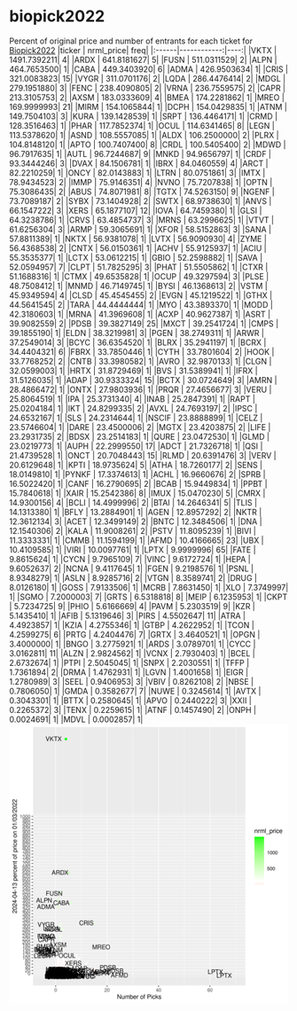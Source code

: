 # biopick2022
Percent of original price and number of entrants for each ticket for [Biopick2022](https://twitter.com/hashtag/Biopick2022)
|ticker |   nrml_price| freq|
|:------|------------:|----:|
|VKTX   | 1491.7392211|    4|
|ARDX   |  641.8181627|    5|
|FUSN   |  511.0311529|    2|
|ALPN   |  464.7653500|    1|
|CABA   |  449.3403920|    6|
|ADMA   |  426.9503634|    1|
|CRIS   |  321.0083823|   15|
|VYGR   |  311.0701176|    2|
|LQDA   |  286.4476414|    2|
|MDGL   |  279.1951880|    3|
|FENC   |  238.4090805|    2|
|VRNA   |  236.7559575|    2|
|CAPR   |  213.3105753|    2|
|AXSM   |  183.0333609|    4|
|BMEA   |  174.2281862|    1|
|MREO   |  169.9999993|   21|
|MIRM   |  154.1065844|    1|
|DCPH   |  154.0429835|    1|
|ATNM   |  149.7504103|    3|
|KURA   |  139.1428539|    1|
|SRPT   |  136.4464171|    1|
|CRMD   |  128.3516463|    1|
|PHAR   |  117.7852374|    1|
|OCUL   |  114.6341465|    8|
|LEGN   |  113.5378620|    1|
|ASND   |  108.5557085|    1|
|ALDX   |  106.2500000|    2|
|PLRX   |  104.8148120|    1|
|APTO   |  100.7407400|    8|
|CRDL   |  100.5405400|    2|
|MDWD   |   96.7917635|    1|
|AUTL   |   96.7244687|    9|
|MNKD   |   94.9656797|    1|
|CRDF   |   93.3444246|    3|
|DVAX   |   84.1506781|    1|
|IBRX   |   84.0460559|    4|
|ARCT   |   82.2210259|    1|
|ONCY   |   82.0143883|    1|
|LTRN   |   80.0751861|    3|
|IMTX   |   78.9434523|    2|
|IMMP   |   75.9146351|    4|
|NVNO   |   75.7207838|    1|
|OPTN   |   75.3086435|    2|
|ABUS   |   74.8071981|    8|
|TGTX   |   74.5263150|    9|
|NGENF  |   73.7089187|    2|
|SYBX   |   73.1404928|    2|
|SWTX   |   68.9738630|    1|
|ANVS   |   66.1547222|    3|
|XERS   |   65.1877107|   12|
|IOVA   |   64.7459380|    1|
|GLSI   |   64.3238786|    1|
|CRVS   |   63.4854737|    3|
|MRNS   |   63.2996625|    1|
|VTVT   |   61.6256304|    3|
|ARMP   |   59.3065691|    1|
|XFOR   |   58.5152863|    3|
|SANA   |   57.8811389|    1|
|NKTX   |   56.9381078|    1|
|LVTX   |   56.9090930|    4|
|ZYME   |   56.4368538|    2|
|CNTX   |   56.0150361|    1|
|ACHV   |   55.9125937|    1|
|ACIU   |   55.3535377|    1|
|LCTX   |   53.0612215|    1|
|GBIO   |   52.2598882|    1|
|SAVA   |   52.0594957|    7|
|CLPT   |   51.7825295|    3|
|PHAT   |   51.5505862|    1|
|CTXR   |   51.1688316|    1|
|CTMX   |   49.6535828|    1|
|OCUP   |   49.3297594|    3|
|PLSE   |   48.7508412|    1|
|MNMD   |   46.7149745|    1|
|BYSI   |   46.1368613|    2|
|VSTM   |   45.9349594|    4|
|CLSD   |   45.4545455|    2|
|EVGN   |   45.1219522|    1|
|GTHX   |   44.5641545|    2|
|TARA   |   44.4444444|    1|
|MYO    |   43.3893370|    1|
|MODD   |   42.3180603|    1|
|MRNA   |   41.3969608|    1|
|ACXP   |   40.9627387|    1|
|ASRT   |   39.9082559|    2|
|PDSB   |   39.3827149|   25|
|MXCT   |   39.2541724|    1|
|CMPS   |   39.1855190|    1|
|ELDN   |   38.3219981|    3|
|PGEN   |   38.2749311|    1|
|ARWR   |   37.2549014|    3|
|BCYC   |   36.6354520|    1|
|BLRX   |   35.2941197|    1|
|BCRX   |   34.4404321|    6|
|FBRX   |   33.7850446|    1|
|CYTH   |   33.7801604|    2|
|HOOK   |   33.7768252|    2|
|CNTB   |   33.3980582|    1|
|AVRO   |   32.9870133|    1|
|CLGN   |   32.0599003|    1|
|HRTX   |   31.8729469|    1|
|BVS    |   31.5389941|    1|
|IFRX   |   31.5126035|    1|
|ADAP   |   30.9333324|   15|
|BCTX   |   30.0724649|    3|
|AMRN   |   28.4866472|    1|
|ONTX   |   27.9803936|    1|
|PRQR   |   27.4656677|    3|
|VERU   |   25.8064519|    1|
|IPA    |   25.3731340|    4|
|INAB   |   25.2847391|    1|
|RAPT   |   25.0204184|    1|
|IKT    |   24.8299335|    2|
|AVXL   |   24.7693197|    2|
|IPSC   |   24.6532167|    1|
|SLS    |   24.2314644|    1|
|NSCIF  |   23.8888899|    1|
|CELZ   |   23.5746604|    1|
|DARE   |   23.4500006|    2|
|MGTX   |   23.4203875|    2|
|LIFE   |   23.2931735|    2|
|BDSX   |   23.2514183|    1|
|QURE   |   23.0472530|    1|
|GLMD   |   23.0219773|    1|
|AUPH   |   22.2999550|   17|
|ADCT   |   21.7326718|    1|
|QSI    |   21.4739528|    1|
|ONCT   |   20.7048443|   15|
|RLMD   |   20.6391476|    3|
|VERV   |   20.6129648|    1|
|KPTI   |   18.9735624|    5|
|ATHA   |   18.7260177|    2|
|SENS   |   18.0149810|    1|
|PYNKF  |   17.3374613|    1|
|ACHL   |   16.9660676|    2|
|SPRB   |   16.5022420|    1|
|CANF   |   16.2790695|    2|
|BCAB   |   15.9449834|    1|
|PPBT   |   15.7840618|    1|
|XAIR   |   15.2542386|    8|
|IMUX   |   15.0470230|    5|
|CMRX   |   14.9300156|    4|
|BCLI   |   14.4999996|    2|
|BTAI   |   14.2646341|    5|
|TLIS   |   14.1313380|    1|
|BFLY   |   13.2884901|    1|
|AGEN   |   12.8957292|    2|
|NKTR   |   12.3612134|    3|
|ACET   |   12.3499149|    2|
|BNTC   |   12.3484506|    1|
|DNA    |   12.1540306|    2|
|KALA   |   11.9008261|    2|
|PSTV   |   11.8095239|    1|
|BIVI   |   11.3333331|    1|
|CMMB   |   11.1594199|    1|
|AFMD   |   10.4166665|   23|
|UBX    |   10.4109585|    1|
|VIRI   |   10.0097761|    1|
|LPTX   |    9.9999996|   65|
|FATE   |    9.8615624|    1|
|CYCN   |    9.7965109|    7|
|VINC   |    9.6172724|    1|
|HEPA   |    9.6052637|    2|
|NCNA   |    9.4117645|    1|
|FGEN   |    9.2198576|    1|
|PSNL   |    8.9348279|    1|
|ASLN   |    8.9285716|    2|
|VTGN   |    8.3589741|    2|
|DRUG   |    8.0126180|    1|
|GOSS   |    7.9133506|    1|
|MCRB   |    7.8631450|    1|
|XLO    |    7.3749997|    1|
|SGMO   |    7.2000003|    7|
|GRTS   |    6.5318818|    8|
|MEIP   |    6.1235953|    1|
|CKPT   |    5.7234725|    9|
|PHIO   |    5.6166669|    4|
|PAVM   |    5.2303519|    9|
|KZR    |    5.1435410|    1|
|AFIB   |    5.1319646|    3|
|PIRS   |    4.5502647|   11|
|ATRA   |    4.4923857|    1|
|KZIA   |    4.2755346|    1|
|GTBP   |    4.2622952|    1|
|TCON   |    4.2599275|    6|
|PRTG   |    4.2404476|    7|
|GRTX   |    3.4640521|    1|
|OPGN   |    3.4000000|    1|
|BNGO   |    3.2775921|    1|
|ARDS   |    3.0789701|    1|
|CYCC   |    3.0162811|   11|
|ALZN   |    2.9824562|    1|
|VCNX   |    2.7930403|    1|
|BCEL   |    2.6732674|    1|
|PTPI   |    2.5045045|    1|
|SNPX   |    2.2030551|    1|
|TFFP   |    1.7361894|    2|
|DRMA   |    1.4762931|    1|
|LGVN   |    1.4001658|    1|
|EIGR   |    1.2780989|    3|
|SEEL   |    0.9406953|    3|
|VBIV   |    0.8262108|    2|
|NBSE   |    0.7806050|    1|
|GMDA   |    0.3582677|    7|
|NUWE   |    0.3245614|    1|
|AVTX   |    0.3043301|    1|
|BTTX   |    0.2580645|    1|
|APVO   |    0.2440222|    3|
|XXII   |    0.2265372|    3|
|TENX   |    0.2259615|    1|
|ATNF   |    0.1457490|    2|
|ONPH   |    0.0024691|    1|
|MDVL   |    0.0002857|    1|
![retvspicks](biopicks.png?raw=true)
